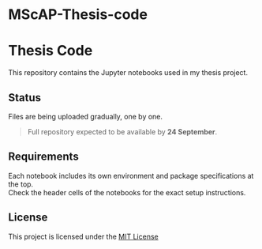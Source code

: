# MScAP-Thesis-code
# Thesis Code

This repository contains the Jupyter notebooks used in my thesis project.

## Status
Files are being uploaded gradually, one by one.  
> Full repository expected to be available by **24 September**.  

## Requirements
Each notebook includes its own environment and package specifications at the top.  
Check the header cells of the notebooks for the exact setup instructions.


## License
This project is licensed under the [MIT License](LICENSE)
